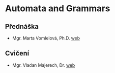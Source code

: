 # Automata and Grammars
## Přednáška

- Mgr. Marta Vomlelová, Ph.D. [web](http://ktiml.ms.mff.cuni.cz/~marta/)

## Cvičení

- Mgr. Vladan Majerech, Dr. [web](http://kti.mff.cuni.cz/~maj/)
